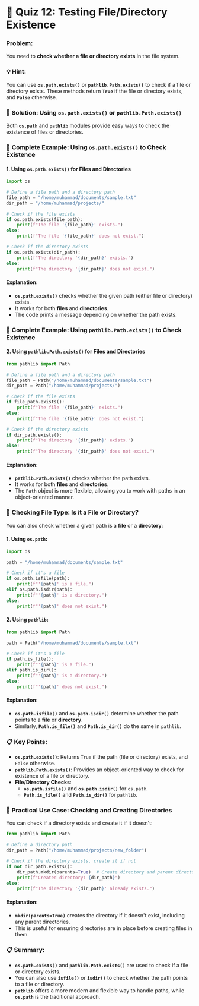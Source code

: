 # 📝 **Quiz 12: Testing File/Directory Existence**

### Problem:
You need to **check whether a file or directory exists** in the file system.

### 💡 **Hint**:
You can use **`os.path.exists()`** or **`pathlib.Path.exists()`** to check if a file or directory exists. These methods return **`True`** if the file or directory exists, and **`False`** otherwise.

### 🔧 **Solution: Using `os.path.exists()` or `pathlib.Path.exists()`**

Both **`os.path`** and **`pathlib`** modules provide easy ways to check the existence of files or directories.

### 📂 **Complete Example: Using `os.path.exists()` to Check Existence**

#### **1. Using `os.path.exists()` for Files and Directories**

```python
import os

# Define a file path and a directory path
file_path = "/home/muhammad/documents/sample.txt"
dir_path = "/home/muhammad/projects/"

# Check if the file exists
if os.path.exists(file_path):
    print(f"The file '{file_path}' exists.")
else:
    print(f"The file '{file_path}' does not exist.")

# Check if the directory exists
if os.path.exists(dir_path):
    print(f"The directory '{dir_path}' exists.")
else:
    print(f"The directory '{dir_path}' does not exist.")
```

#### **Explanation**:
- **`os.path.exists()`** checks whether the given path (either file or directory) exists.
- It works for both **files** and **directories**.
- The code prints a message depending on whether the path exists.

### 📂 **Complete Example: Using `pathlib.Path.exists()` to Check Existence**

#### **2. Using `pathlib.Path.exists()` for Files and Directories**

```python
from pathlib import Path

# Define a file path and a directory path
file_path = Path("/home/muhammad/documents/sample.txt")
dir_path = Path("/home/muhammad/projects/")

# Check if the file exists
if file_path.exists():
    print(f"The file '{file_path}' exists.")
else:
    print(f"The file '{file_path}' does not exist.")

# Check if the directory exists
if dir_path.exists():
    print(f"The directory '{dir_path}' exists.")
else:
    print(f"The directory '{dir_path}' does not exist.")
```

#### **Explanation**:
- **`pathlib.Path.exists()`** checks whether the path exists.
- It works for both **files** and **directories**.
- The `Path` object is more flexible, allowing you to work with paths in an object-oriented manner.

### 📂 **Checking File Type: Is it a File or Directory?**

You can also check whether a given path is a **file** or a **directory**:

#### **1. Using `os.path`**:

```python
import os

path = "/home/muhammad/documents/sample.txt"

# Check if it's a file
if os.path.isfile(path):
    print(f"'{path}' is a file.")
elif os.path.isdir(path):
    print(f"'{path}' is a directory.")
else:
    print(f"'{path}' does not exist.")
```

#### **2. Using `pathlib`**:

```python
from pathlib import Path

path = Path("/home/muhammad/documents/sample.txt")

# Check if it's a file
if path.is_file():
    print(f"'{path}' is a file.")
elif path.is_dir():
    print(f"'{path}' is a directory.")
else:
    print(f"'{path}' does not exist.")
```

#### **Explanation**:
- **`os.path.isfile()`** and **`os.path.isdir()`** determine whether the path points to a **file** or **directory**.
- Similarly, **`Path.is_file()`** and **`Path.is_dir()`** do the same in `pathlib`.

### 📋 **Key Points**:

- **`os.path.exists()`**: Returns `True` if the path (file or directory) exists, and `False` otherwise.
- **`pathlib.Path.exists()`**: Provides an object-oriented way to check for existence of a file or directory.
- **File/Directory Checks**:
  - **`os.path.isfile()`** and **`os.path.isdir()`** for `os.path`.
  - **`Path.is_file()`** and **`Path.is_dir()`** for `pathlib`.

### 🔄 **Practical Use Case: Checking and Creating Directories**

You can check if a directory exists and create it if it doesn't:

```python
from pathlib import Path

# Define a directory path
dir_path = Path("/home/muhammad/projects/new_folder")

# Check if the directory exists, create it if not
if not dir_path.exists():
    dir_path.mkdir(parents=True)  # Create directory and parent directories if needed
    print(f"Created directory: {dir_path}")
else:
    print(f"The directory '{dir_path}' already exists.")
```

#### **Explanation**:
- **`mkdir(parents=True)`** creates the directory if it doesn't exist, including any parent directories.
- This is useful for ensuring directories are in place before creating files in them.

### 📋 **Summary**:

- **`os.path.exists()`** and **`pathlib.Path.exists()`** are used to check if a file or directory exists.
- You can also use **`isfile()`** or **`isdir()`** to check whether the path points to a file or directory.
- **`pathlib`** offers a more modern and flexible way to handle paths, while **`os.path`** is the traditional approach.